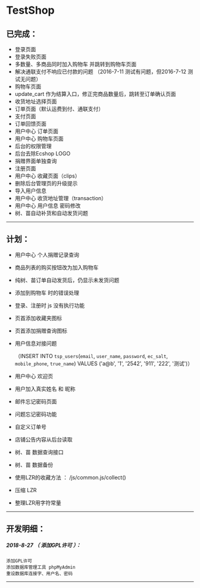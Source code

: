 # TestShop


已完成：
--------------------------------
- 登录页面
- 登录失败页面
- 多数量、多商品同时加入购物车 并跳转到购物车页面
- 解决通联支付不响应已付款的问题 （2016-7-11 测试有问题，但2016-7-12 测试无问题）
- 购物车页面
- update_cart 作为结算入口，修正完商品数量后，跳转至订单确认页面
- 收货地址选择页面
- 订单页面（默认运费到付、通联支付）
- 支付页面
- 订单回馈页面
- 用户中心 订单页面
- 用户中心 购物车页面
- 后台的权限管理
- 后台去除Ecshop LOGO
- 捐赠界面单独查询
- 注册页面
- 用户中心 收藏页面（clips）
- 删除后台管理页的升级提示
- 导入用户信息
- 用户中心 收货地址管理（transaction）
- 用户中心 用户信息 密码修改
- 树、苗自动补货和自动发货问题

*******************************************************************



计划：
--------------------------------
- 用户中心 个人捐赠记录查询
- 商品列表的购买按钮改为加入购物车
- 纯树、苗订单自动发货后，仍显示未发货问题
- 添加到购物车 时的错误处理
- 登录、注册时 js 没有执行功能
- 页首添加收藏夹图标
- 页首添加捐赠查询图标

- 用户信息对接问题

	（INSERT INTO `tsp_users`(`email`, `user_name`, `password`, `ec_salt`, `mobile_phone`, `true_name`) VALUES ('a@b', '1', '2542', '911', '222', '测试')）

- 用户中心 欢迎页
- 用户加入真实姓名 和 昵称
- 邮件忘记密码页面
- 问题忘记密码功能
- 自定义订单号
- 店铺公告内容从后台读取
- 树、苗 数据查询接口
- 树、苗 数据备份
- 使用LZR的收藏方法 ： /js/common.js/collect()
- 压缩 LZR
- 整理LZR用字符常量

*******************************************************************


开发明细：
-------------------------------------------------------------------

##### 2018-8-27 （ 添加GPL许可 ）：
	添加GPL许可
	添加数据库管理工具 phpMyAdmin
	重设数据库连接字、用户名、密码

*******************************************************************
